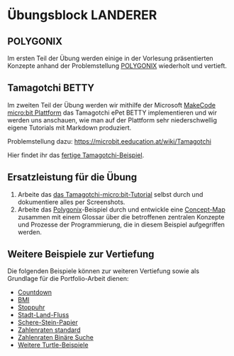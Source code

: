 # Übungsblock LANDERER

## POLYGONIX

Im ersten Teil der Übung werden einige in der Vorlesung präsentierten Konzepte anhand der Problemstellung [POLYGONIX](../VO-Teil-1/GrundkonzepteProgrammierung/Polygonix/README.md) wiederholt und vertieft.
## Tamagotchi BETTY

Im zweiten Teil der Übung werden wir mithilfe der Microsoft [MakeCode micro:bit Plattform](https://makecode.microbit.org) das Tamagotchi ePet BETTY implementieren und wir werden uns anschauen, wie man auf der Plattform sehr niederschwellig eigene Tutorials mit Markdown produziert.

Problemstellung dazu: https://microbit.eeducation.at/wiki/Tamagotchi

Hier findet ihr das [fertige Tamagotchi-Beispiel](../VO-Teil-1/GrundkonzepteProgrammierung/Tamagotchi/README.md).

## Ersatzleistung für die Übung
1. Arbeite das [das Tamagotchi-micro:bit-Tutorial](https://makecode.microbit.org/#tutorial:33078-39730-51032-39734) selbst durch und dokumentiere alles per Screenshots.
2. Arbeite das [Polygonix](../VO-Teil-1/GrundkonzepteProgrammierung/Polygonix/README.md)-Beispiel durch und entwickle eine [Concept-Map](https://de.wikipedia.org/wiki/Concept-Map) zusammen mit einem Glossar über die betroffenen zentralen Konzepte und Prozesse der Programmierung, die in diesem Beispiel aufgegriffen werden.

## Weitere Beispiele zur Vertiefung

Die folgenden Beispiele können zur weiteren Vertiefung sowie als Grundlage für die Portfolio-Arbeit dienen:

- [Countdown](../VO-Teil-1/GrundkonzepteProgrammierung/Countdown/)
- [BMI](../VO-Teil-1/GrundkonzepteProgrammierung/BMI/)
- [Stoppuhr](../VO-Teil-1/GrundkonzepteProgrammierung/Stoppuhr/)
- [Stadt-Land-Fluss](../VO-Teil-2/StadtLandFluss/)
- [Schere-Stein-Papier](../VO-Teil-1/GrundkonzepteProgrammierung/SchereSteinPapier/README.md)
- [Zahlenraten standard](../VO-Teil-1/GrundkonzepteProgrammierung/Zahlenraten/README.md)
- [Zahlenraten Binäre Suche](../VO-Teil-2/ZahlenratenKI/README.md)
- [Weitere Turtle-Beispiele](../VO-Teil-1/GrundkonzepteProgrammierung/TurtleBeispiele/)